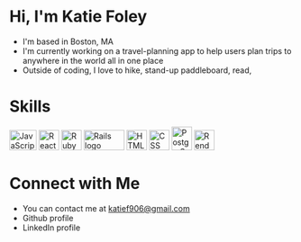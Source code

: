 # Hi, I'm Katie Foley
- I'm based in Boston, MA
- I'm currently working on a travel-planning app to help users plan trips to anywhere in the world all in one place
- Outside of coding, I love to hike, stand-up paddleboard, read,  

# Skills
<p align="left">
<a href="https://developer.mozilla.org/en-US/docs/Web/JavaScript" target="_blank" rel="noreferrer"><img src="https://www.freepnglogos.com/uploads/javascript-png/javascript-logo-transparent-logo-javascript-images-3.png" alt="JavaScript logo" width="48" height="36"></a>
<a href="https://reactjs.org/" target="_blank" rel="noreferrer"><img src="https://upload.wikimedia.org/wikipedia/commons/thumb/a/a7/React-icon.svg/2300px-React-icon.svg.png" alt="React logo" width="36" height="36"></a>
<a href="https://ruby-doc.org/" target="_blank" rel="noreferrer"><img src="https://www.nicepng.com/png/full/749-7492440_ruby-on-rails-logo.png" alt="Ruby logo" width="36" height="36"></a>
<a href="https://guides.rubyonrails.org/" target="_blank" rel="noreferrer"><img src="https://upload.wikimedia.org/wikipedia/commons/thumb/6/62/Ruby_On_Rails_Logo.svg/1200px-Ruby_On_Rails_Logo.svg.png" alt="Rails logo" width="72" height="36"></a>
<a href="https://developer.mozilla.org/en-US/docs/Glossary/HTML5" target="_blank" rel="noreferrer"><img src="https://www.w3.org/html/logo/downloads/HTML5_Badge_512.png" alt="HTML5 logo" width="36" height="36"></a>
<a href="https://developer.mozilla.org/en-US/docs/Web/CSS" target="_blank" rel="noreferrer"><img src="https://upload.wikimedia.org/wikipedia/commons/thumb/6/62/CSS3_logo.svg/800px-CSS3_logo.svg.png" alt="CSS logo" width="36" height="36"></a>
<a href="https://www.postgresql.org/docs/" target="_blank" rel="noreferrer"><img src="https://cdn.freebiesupply.com/logos/large/2x/postgresql-inc-logo-svg-vector.svg" alt="PostgreSQL logo" width="36" height="42"></a>
<a href="https://render.com/docs" target="_blank" rel="noreferrer"><img src="https://res.cloudinary.com/crunchbase-production/image/upload/c_lpad,f_auto,q_auto:eco,dpr_1/j8z02ssteea4zj1k1nyz" alt="Render logo" width="36" height="36"></a>
</p>

# Connect with Me
- You can contact me at katief906@gmail.com
- Github profile
- LinkedIn profile